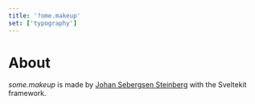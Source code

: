 ```yaml
---
title: '?ome.makeup'
set: ['typography']
---
```


# About

*some.makeup* is made by [Johan Sebergsen Steinberg](/johan) with the Sveltekit framework.
